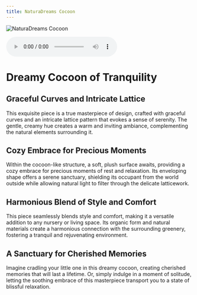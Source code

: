 ```yaml
---
title: NaturaDreams Cocoon
---
```


![NaturaDreams Cocoon](/images/NaturaDreams-Cocoon.png)

<audio controls>
<source src="/audio/NaturaDreams-Cocoon.mp3"/>
</audio>

# Dreamy Cocoon of Tranquility

## Graceful Curves and Intricate Lattice

This exquisite piece is a true masterpiece of design, crafted with graceful curves and an intricate lattice pattern that evokes a sense of serenity. The gentle, creamy hue creates a warm and inviting ambiance, complementing the natural elements surrounding it.

## Cozy Embrace for Precious Moments

Within the cocoon-like structure, a soft, plush surface awaits, providing a cozy embrace for precious moments of rest and relaxation. Its enveloping shape offers a serene sanctuary, shielding its occupant from the world outside while allowing natural light to filter through the delicate latticework.

## Harmonious Blend of Style and Comfort

This piece seamlessly blends style and comfort, making it a versatile addition to any nursery or living space. Its organic form and natural materials create a harmonious connection with the surrounding greenery, fostering a tranquil and rejuvenating environment.

## A Sanctuary for Cherished Memories

Imagine cradling your little one in this dreamy cocoon, creating cherished memories that will last a lifetime. Or, simply indulge in a moment of solitude, letting the soothing embrace of this masterpiece transport you to a state of blissful relaxation.
